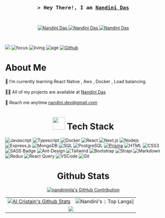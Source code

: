 

<!-- Intro  -->

<h3 align="center">
        <samp>&gt; Hey There!, I am
                <b><a target="_blank" href="https://nandinidas.netlify.app/">Nandini Das</a></b>
        </samp>
</h3>
<br/>

<p align="center">
 <a href="https://nandinidas.netlify.app/" target="blank">
  <img src="https://img.shields.io/badge/Website-DC143C?style=for-the-badge&logo=medium&logoColor=white" alt="Nandini Das" />
 </a>
 <a href="https://www.linkedin.com/in/nandinidas1/" target="_blank">
  <img src="https://img.shields.io/badge/LinkedIn-0077B5?style=for-the-badge&logo=linkedin&logoColor=white" alt="Nandini Das"/>
 </a>
 <a href="https://facebook.com/nandini.web" target="_blank">
  <img src="https://img.shields.io/badge/Facebook-20BEFF?&style=for-the-badge&logo=facebook&logoColor=white" alt="Nandini Das"  />
 </a> 
</p>
<br />

[![](https://visitcount.itsvg.in/api?id=nandininila&icon=5&color=12)](https://visitcount.itsvg.in)
![focus](https://img.shields.io/badge/focus-Full%20Stack-brightgreen)
![living](https://img.shields.io/badge/living-Dhaka-blue)
![age](https://img.shields.io/badge/Age-20-blueviolet)
[![Github](https://img.shields.io/github/followers/nandininila?label=Follow&style=social)](https://github.com/nandininila)

<h1> About Me </h1>
🌱 I’m currently learning React Native , Aws , Docker , Load balancing.   <br>  <br> 
👨‍💻 All of my projects are available at <a href='https://nandinidas.netlify.app/' >Nandini Das</a>  <br><br> 📧  Reach me anytime <a
    href="mailto:nandini.dev@gmail.com" target="_blank" rel="noopener">nandini.dev@gmail.com</a> <br>


<h1 align="center"><img
        src="https://media2.giphy.com/media/QssGEmpkyEOhBCb7e1/giphy.gif?cid=ecf05e47a0n3gi1bfqntqmob8g9aid1oyj2wr3ds3mg700bl&rid=giphy.gif"
        width='40' />&nbsp;Tech Stack</h1>
        
![Javascript](https://img.shields.io/badge/Javascript-F0DB4F?style=for-the-badge&labelColor=black&logo=javascript&logoColor=F0DB4F)
![Typescript](https://img.shields.io/badge/Typescript-007acc?style=for-the-badge&labelColor=black&logo=typescript&logoColor=007acc)
![Docker](https://img.shields.io/badge/Docker-2496ED?style=for-the-badge&labelColor=black&logo=docker&logoColor=2496ED)
![React](https://img.shields.io/badge/-React-61DBFB?style=for-the-badge&labelColor=black&logo=react&logoColor=61DBFB)
![Next.js](https://img.shields.io/badge/next.js-000000?style=for-the-badge&logo=nextdotjs&logoColor=white)
![Nodejs](https://img.shields.io/badge/Nodejs-3C873A?style=for-the-badge&labelColor=black&logo=node.js&logoColor=3C873A)
![Express.js](https://img.shields.io/badge/Express.js-000000?style=for-the-badge&logo=express&logoColor=white)
![MongoDB](https://img.shields.io/badge/MongoDB-4EA94B?style=for-the-badge&logo=mongodb&logoColor=white)
![SQL](https://img.shields.io/badge/SQL-003B57?style=for-the-badge&labelColor=333&logo=sql&logoColor=003B57)
![PostgreSQL](https://img.shields.io/badge/PostgreSQL-336791?style=for-the-badge&labelColor=000&logo=postgresql&logoColor=336791)
[![Prisma](https://img.shields.io/badge/Prisma-2D3748?style=for-the-badge&labelColor=000&logo=prisma&logoColor=3C873A)](https://www.prisma.io/)
![HTML](https://img.shields.io/badge/HTML5-E34F26?style=for-the-badge&logo=html5&logoColor=white)
![CSS3](https://img.shields.io/badge/CSS3-1572B6?style=for-the-badge&logo=css3&logoColor=white)
![SASS Badge](https://img.shields.io/badge/Sass-CC6699?style=for-the-badge&logo=sass&logoColor=white)
![Ant-Design](https://img.shields.io/badge/AntDesign-0170FE?style=for-the-badge&logo=antdesign&logoColor=white)
![Tailwind](https://img.shields.io/badge/Tailwind_CSS-092749?style=for-the-badge&logo=tailwindcss&logoColor=06B6D4&labelColor=000000)
![Bootstrap](https://img.shields.io/badge/Bootstrap-563D7C?style=for-the-badge&logo=bootstrap&logoColor=white)
![Strapi](https://img.shields.io/badge/strapi-2E7EEA?style=for-the-badge&logo=strapi&logoColor=white)
![Markdown](https://img.shields.io/badge/Markdown-000000?style=for-the-badge&logo=markdown&logoColor=white)
![Redux](https://img.shields.io/badge/Redux-593D88?style=for-the-badge&logo=redux&logoColor=white)
![React Query](https://img.shields.io/badge/-React_Query-FF4154?style=for-the-badge&logo=react%20query&logoColor=white)
![VSCode](https://img.shields.io/badge/Visual_Studio-0078d7?style=for-the-badge&logo=visual%20studio&logoColor=white)
![Git](https://img.shields.io/badge/Git-F05032?style=for-the-badge&logo=git&logoColor=white)
 <br>



<p align="center">
<table>
    <h1 align="center">Github Stats</h1>
    <p align="center">
  <a  align="center" href="https://github.com/nandininila">
    <img src="https://github-profile-summary-cards.vercel.app/api/cards/profile-details?username=nandininila&theme=radical" alt="nandininila's GitHub Contribution"/>
  </a>
</p>
    <tr>
        <td>
                 <a href="https://github.com/nandininila"><img alt="Al Cristain's Github Stats" src="https://denvercoder1-github-readme-stats.vercel.app/api?username=nandininila&show_icons=true&count_private=true&theme=radical&border_color=7F3FBF&bg_color=0D1117&title_color=F85D7F&icon_color=F8D866"/></a>
        </td> <!-- &hide=html -->
        <td><img alt="Nandini's :: Top Langs]"
                src="https://github-readme-stats.vercel.app/api/top-langs/?username=nandininila&layout=donut&theme=radical&count_private=true&hide=html,css,scss,python">
        </td>
    </tr>
    <tr>
        <td colspan="2" align="center"><img align="center"
                src="https://github-readme-streak-stats.herokuapp.com?user=nandininila&theme=radical&hide_border=true">
        </td>
    </tr>
</table>
</p>
